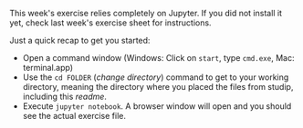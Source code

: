 This week's exercise relies completely on Jupyter. If you did not install it yet, check last week's exercise sheet for instructions.

Just a quick recap to get you started:

  * Open a command window (Windows: Click on `start`, type `cmd.exe`, Mac: terminal.app)
  * Use the `cd FOLDER` (*change directory*) command to get to your working directory, meaning the directory where you placed the files from studip, including this *readme*.
  * Execute `jupyter notebook`. A browser window will open and you should see the actual exercise file.
